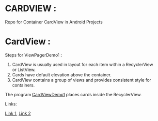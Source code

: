 # CARDVIEW :
Repo for Container CardView in Android Projects

# CardView :


Steps for  ViewPagerDemo1 : 

1) CardView is usually used in layout for each item within a RecyclerView or ListView.
2) Cards have default elevation above the container. 
3) CardView contains a group of views and provides consistent style for containers. 

The program [CardViewDemo1](CardViewDemo1) places cards inside the RecyclerView.    

Links:

[Link 1](https://developer.android.com/guide/topics/ui/layout/cardview),
[Link 2](https://developer.android.com/reference/android/support/v7/widget/CardView)


